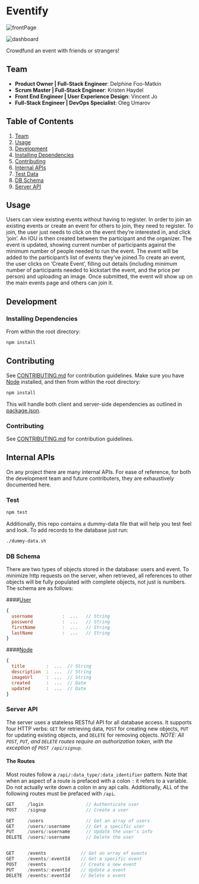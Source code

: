 # Eventify


![frontPage](https://cloud.githubusercontent.com/assets/13400593/13030382/ac34a7f6-d25d-11e5-8ab4-2c9e7703029d.png)

![dashboard](https://cloud.githubusercontent.com/assets/13400593/13030374/8f359b42-d25d-11e5-9df5-df947cf8715f.jpg)

Crowdfund an event with friends or strangers!

## Team

  - __Product Owner | Full-Stack Engineer__: Delphine Foo-Matkin
  - __Scrum Master | Full-Stack Engineer__: Kristen Haydel
  - __Front End Engineer | User Experience Design__: Vincent Jo
  - __Full-Stack Engineer | DevOps Specialist__: Oleg Umarov


## Table of Contents

1. [Team](#team)
2. [Usage](#Usage)
3. [Development](#development)
  1. [Installing Dependencies](#installing-dependencies)
  2. [Contributing](#contributing)
4. [Internal APIs](#internal-apis)
  1. [Test Data](#test-data)
  2. [DB Schema](#db-schema)
  3. [Server API](#server-api)


## Usage

Users can view existing events without having to register. In order to join an existing events or create an event for others to join, they need to register. To join, the user just needs to click on the event they’re interested in, and click ‘join’. An IOU is then created between the participant and the organizer. The event is updated, showing current number of participants against the minimum number of people needed to run the event. The event will be added to the participant’s list of events they’ve joined.To create an event, the user clicks on ‘Create Event’, filling out details (including minimum number of participants needed to kickstart the event, and the price per person) and uploading an image. Once submitted, the event will show up on the main events page and others can join it.


## Development

### Installing Dependencies

From within the root directory:

```sh
npm install
```

## Contributing

See [CONTRIBUTING.md](CONTRIBUTING.md) for contribution guidelines.
Make sure you have [Node](https://nodejs.org/en/) installed, and then from within the root directory:

```sh
npm install
```

This will handle both client and server-side dependencies as outlined in [package.json](package.json).
### Contributing

See [CONTRIBUTING.md](CONTRIBUTING.md) for contribution guidelines.


## Internal APIs
On any project there are many internal APIs. For ease of reference, for both the development team and future contributers, they are exhaustively documented here.

### Test

```sh
npm test
```

Additionally, this repo contains a dummy-data file that will help you test feel
and look. To add records to the database just run:
```sh
./dummy-data.sh
```

### DB Schema
There are two types of objects stored in the database: users and event. To minimize http requests on the server, when retrieved, all references to other objects will be fully populated with complete objects, not just is numbers. The schema are as follows:

####[User](server/config/controllers/userController.js)
```javascript
{
  username           :  ...   // String
  password           :  ...   // String
  firstName          :  ...   // String
  lastName           :  ...   // String
}

```

####[Node](server/config/controllers/eventController.js)
```javascript
{
  title        :  ...  // String
  description  :  ...  // String
  imageUrl     :  ...  // String
  created      :  ...  // Date
  updated      :  ...  // Date
}

```


### Server API
The server uses a stateless RESTful API for all database access. It supports four HTTP verbs: `GET` for retrieving data, `POST` for creating new objects, `PUT` for updating existing objects, and `DELETE` for removing objects. *NOTE: All `POST`, `PUT`, and `DELETE` routes require an authorization token, with the exception of `POST /api/signup`.*

#### The Routes
Most routes follow a `/api/:data_type/:data_identifier` pattern. Note that when an aspect of a route is prefaced with a colon `:` it refers to a variable. Do not actually write down a colon in any api calls. Additionally, ALL of the following routes must be prefaced with `/api`.

```javascript
GET     /login                // Authenticate user
POST    /signup               // Create a user

GET     /users                // Get an array of users
GET     /users/:username      // Get a specific user
PUT     /users/:username      // Update the user's info
DELETE  /users/:username      // Delete the user


GET     /events             // Get an array of events
GET     /events/:eventId    // Get a specific event
POST    /events             // Create a new event
PUT     /events/:eventId    // Update a event
DELETE  /events/:eventId    // Delete a event



